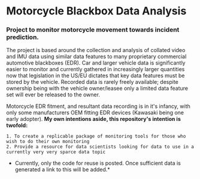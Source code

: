 # Motorcycle Blackbox Data Analysis
### Project to monitor motorcycle movement towards incident prediction. 

The project is based around the collection and analysis of collated video and IMU data using similar data features to many proprietary commercial automotive blackboxes (EDR). Car and larger vehicle data is significantly easier to monitor and currently gathered in increasingly larger quantities now that legislation in the US/EU dictates that key data features must be stored by the vehicle. Recorded data is rarely freely available; despite ownership being with the vehicle owner/leasee only a limited data feature set will ever be released to the owner. 

Motorcycle EDR fitment, and resultant data recording is in it's infancy, with only some manufacturers OEM fitting EDR devices (Kawasaki being one early adopter). **My own intentions aside, this repository's intention is twofold:**

    1. To create a replicable package of monitoring tools for those who wish to do their own monitoring
    2. Provide a resource for data scientists looking for data to use in a currently very very sparce data topic
    
    
* Currently, only the code for reuse is posted. Once sufficient data is generated a link to this will be added.*  
